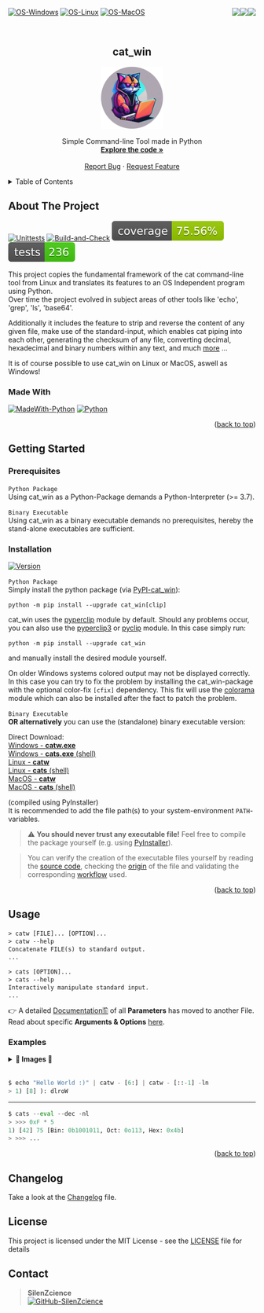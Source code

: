 <div id="top"></div>

<p>
   <a href="https://pepy.tech/project/cat-win/" alt="Downloads">
      <img src="https://static.pepy.tech/personalized-badge/cat-win?period=total&units=international_system&left_color=grey&right_color=blue&left_text=Downloads" align="right">
   </a>
   <a href="https://pypi.org/project/cat-win/" alt="Visitors">
      <img src="https://hits.seeyoufarm.com/api/count/incr/badge.svg?url=https%3A%2F%2Fgithub.com%2FSilenZcience%2Fcat_win&count_bg=%23FF7700&title_bg=%23555555&icon=&icon_color=%23E7E7E7&title=Visitors&edge_flat=false" align="right">
   </a>
   <a href="https://github.com/SilenZcience/cat_win/tree/main/cat_win" alt="CodeSize">
      <img src="https://img.shields.io/github/languages/code-size/SilenZcience/cat_win?color=purple" align="right">
   </a>
</p>

[![OS-Windows]][OS-Windows]
[![OS-Linux]][OS-Linux]
[![OS-MacOS]][OS-MacOS]

<br/>
<div align="center">
<h2 align="center">cat_win</h2>
   <p align="center">
      <img src="https://raw.githubusercontent.com/SilenZcience/cat_win/main/img/cat_win.logo.png" width="25%"/>
   </p>
   <p align="center">
      Simple Command-line Tool made in Python
      <br/>
      <a href="https://github.com/SilenZcience/cat_win/blob/main/cat_win/src/cat.py">
         <strong>Explore the code »</strong>
      </a>
      <br/>
      <br/>
      <a href="https://github.com/SilenZcience/cat_win/issues">Report Bug</a>
      ·
      <a href="https://github.com/SilenZcience/cat_win/issues">Request Feature</a>
   </p>
</div>


<details>
   <summary>Table of Contents</summary>
   <ol>
      <li>
         <a href="#about-the-project">About The Project</a>
         <ul>
            <li><a href="#made-with">Made With</a></li>
         </ul>
      </li>
      <li>
         <a href="#getting-started">Getting Started</a>
         <ul>
            <li><a href="#prerequisites">Prerequisites</a></li>
            <li><a href="#installation">Installation</a></li>
         </ul>
      </li>
      <li><a href="#usage">Usage</a>
         <ul>
         <li><a href="#examples">Examples</a></li>
         </ul>
      </li>
      <li><a href="#changelog">Changelog</a></li>
      <li><a href="#license">License</a></li>
      <li><a href="#contact">Contact</a></li>
   </ol>
</details>

<div id="about-the-project"></div>

## About The Project

[![Unittests]](https://github.com/SilenZcience/cat_win/actions/workflows/unit_test.yml)
[![Build-and-Check]](https://github.com/SilenZcience/cat_win/actions/workflows/package_test.yml)
[![Coverage]](https://raw.githubusercontent.com/SilenZcience/cat_win/badges/badges/badge-coverage.svg)
[![Tests]](https://raw.githubusercontent.com/SilenZcience/cat_win/badges/badges/badge-tests.svg)
<!-- [![Compile-and-Push]](https://github.com/SilenZcience/cat_win/actions/workflows/build_executable.yml/badge.svg) -->

This project copies the fundamental framework of the cat command-line tool from Linux and translates its features to an OS Independent program using Python. </br> Over time the project evolved in subject areas of other tools like 'echo', 'grep', 'ls', 'base64'.

Additionally it includes the feature to strip and reverse the content of any given file, make use of the standard-input, which enables cat piping into each other, generating the checksum of any file, converting decimal, hexadecimal and binary numbers within any text, and much <a href="#usage">more</a> ...

It is of course possible to use cat_win on Linux or MacOS, aswell as Windows!

<div id="made-with"></div>

### Made With
[![MadeWith-Python]](https://www.python.org/)
[![Python][Python-Version]](https://www.python.org/)

<p align="right">(<a href="#top">back to top</a>)</p>
<div id="getting-started"></div>

## Getting Started

<div id="prerequisites"></div>

### Prerequisites

`Python Package` </br>
Using cat_win as a Python-Package demands a Python-Interpreter (>= 3.7).

`Binary Executable` </br>
Using cat_win as a binary executable demands no prerequisites, hereby the stand-alone executables are sufficient.

<div id="installation"></div>

### Installation
[![Version][CurrentVersion]](https://pypi.org/project/cat-win/)

`Python Package` </br>
Simply install the python package (via [PyPI-cat_win](https://pypi.org/project/cat-win/)):
```console
python -m pip install --upgrade cat_win[clip]
```
cat_win uses the [pyperclip](https://pypi.org/project/pyperclip/) module by default. Should any problems occur, you can also use
the [pyperclip3](https://pypi.org/project/pyperclip3/) or [pyclip](https://pypi.org/project/pyclip/) module.
In this case simply run:
```console
python -m pip install --upgrade cat_win
```
and manually install the desired module yourself.

On older Windows systems colored output may not be displayed correctly.
In this case you can try to fix the problem by installing the cat_win-package with the optional color-fix `[cfix]` dependency.
This fix will use the [colorama](https://pypi.org/project/colorama/) module
which can also be installed after the fact to patch the problem.

`Binary Executable` </br>
**OR alternatively** you can use the (standalone) binary executable version:

<div id="download"></div>

Direct Download:
</br>
[Windows - __catw.exe__](https://raw.githubusercontent.com/SilenZcience/cat_win/binaries/bin/windows/catw.exe) </br>
[Windows - __cats.exe__ (shell)](https://raw.githubusercontent.com/SilenZcience/cat_win/binaries/bin/windows/cats.exe) </br>
[Linux - __catw__](https://raw.githubusercontent.com/SilenZcience/cat_win/binaries/bin/linux/catw) </br>
[Linux - __cats__ (shell)](https://raw.githubusercontent.com/SilenZcience/cat_win/binaries/bin/linux/cats) </br>
[MacOS - __catw__](https://raw.githubusercontent.com/SilenZcience/cat_win/binaries/bin/darwin/catw) </br>
[MacOS - __cats__ (shell)](https://raw.githubusercontent.com/SilenZcience/cat_win/binaries/bin/darwin/cats) </br>

(compiled using PyInstaller) </br>
It is recommended to add the file path(s) to your system-environment `PATH`-variables.

> ⚠️ **You should never trust any executable file!** Feel free to compile the package yourself (e.g. using [PyInstaller](https://pyinstaller.org/en/stable/)).

> You can verify the creation of the executable files yourself by reading the [source code](https://github.com/SilenZcience/cat_win/blob/main/cat_win/src/cat.py), checking the [origin](https://github.com/SilenZcience/cat_win/tree/binaries/bin) of the file and validating the corresponding [workflow](https://github.com/SilenZcience/cat_win/blob/main/.github/workflows/build_executable.yml) used.

<p align="right">(<a href="#top">back to top</a>)</p>
<div id="usage"></div>

## Usage

```console
> catw [FILE]... [OPTION]...
> catw --help
Concatenate FILE(s) to standard output.
...
```

```console
> cats [OPTION]...
> cats --help
Interactively manipulate standard input.
...
```

👉 A detailed [Documentation🖺](https://github.com/SilenZcience/cat_win/blob/main/DOCUMENTATION.md) of all **Parameters** has moved to another File.
Read about specific **Arguments & Options** [here](https://github.com/SilenZcience/cat_win/blob/main/DOCUMENTATION.md).

<div id="examples"></div>

### Examples

<details>
   <summary><b>📂 Images 📂</b></summary>
   </br>

   <p float="left">
      <img src="https://raw.githubusercontent.com/SilenZcience/cat_win/main/img/example1.png" width="49%"/>
      <img src="https://raw.githubusercontent.com/SilenZcience/cat_win/main/img/example2.png" width="49%"/>
   </p>

   <p float="left">
      <img src="https://raw.githubusercontent.com/SilenZcience/cat_win/main/img/example3.png" width="49%"/>
      <img src="https://raw.githubusercontent.com/SilenZcience/cat_win/main/img/example4.png" width="49%"/>
   </p>

   <p float="left">
      <img src="https://raw.githubusercontent.com/SilenZcience/cat_win/main/img/example5.png" width="49%"/>
      <img src="https://raw.githubusercontent.com/SilenZcience/cat_win/main/img/example6.png" width="49%"/>
   </p>

   <p float="left">
      <img src="https://raw.githubusercontent.com/SilenZcience/cat_win/main/img/example7.png" width="49%"/>
      <img src="https://raw.githubusercontent.com/SilenZcience/cat_win/main/img/example8.png" width="49%"/>
   </p>

   - - - -

   <p float="left">
      <img src="https://raw.githubusercontent.com/SilenZcience/cat_win/main/img/example9.png" width="49%"/>
      <img src="https://raw.githubusercontent.com/SilenZcience/cat_win/main/img/example10.png" width="49%"/>
   </p>

   <p float="left">
      <img src="https://raw.githubusercontent.com/SilenZcience/cat_win/main/img/example11.png" width="49%"/>
   </p>

</details>
</br>

```py
$ echo "Hello World :)" | catw - [6:] | catw - [::-1] -ln
> 1) [8] ): dlroW
```

- - - -

```py
$ cats --eval --dec -nl
> >>> 0xF * 5
1) [42] 75 [Bin: 0b1001011, Oct: 0o113, Hex: 0x4b]
> >>> ...
```

<p align="right">(<a href="#top">back to top</a>)</p>
<div id="changelog"></div>

## Changelog

Take a look at the [Changelog](https://github.com/SilenZcience/cat_win/blob/main/CHANGELOG.md) file.

<div id="license"></div>

## License

This project is licensed under the MIT License - see the [LICENSE](https://github.com/SilenZcience/cat_win/blob/main/LICENSE) file for details

<div id="contact"></div>

## Contact

> **SilenZcience** <br/>
[![GitHub-SilenZcience][GitHub-SilenZcience]](https://github.com/SilenZcience)

[OS-Windows]: https://img.shields.io/badge/os-windows-green
[OS-Linux]: https://img.shields.io/badge/os-linux-green
[OS-MacOS]: https://img.shields.io/badge/os-macOS-green

[Unittests]: https://github.com/SilenZcience/cat_win/actions/workflows/unit_test.yml/badge.svg?branch=dev
[Build-and-Check]: https://github.com/SilenZcience/cat_win/actions/workflows/package_test.yml/badge.svg?branch=dev
[Compile-and-Push]: https://github.com/SilenZcience/cat_win/actions/workflows/build_executable.yml/badge.svg?branch=dev

[Coverage]: https://raw.githubusercontent.com/SilenZcience/cat_win/badges/badges/badge-coverage.svg
[Tests]: https://raw.githubusercontent.com/SilenZcience/cat_win/badges/badges/badge-tests.svg

[MadeWith-Python]: https://img.shields.io/badge/Made%20with-Python-brightgreen
[Python-Version]: https://img.shields.io/badge/Python-3.7%20--%203.12%20%7C%20pypy--3.7%20--%20pypy--3.10-blue
<!-- https://img.shields.io/badge/Python-3.7%20%7C%203.8%20%7C%203.9%20%7C%203.10%20%7C%203.11%20%7C%203.12%20%7C%20pypy--3.7%20%7C%20pypy--3.8%20%7C%20pypy--3.9%20%7C%20pypy--3.10-blue -->

[CurrentVersion]: https://img.shields.io/pypi/v/cat_win.svg

[GitHub-SilenZcience]: https://img.shields.io/badge/GitHub-SilenZcience-orange
